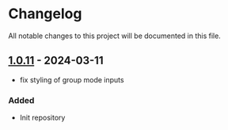 # Changelog

All notable changes to this project will be documented in this file.

## [1.0.11](https://github.com/gramblicka/demo-vue3-one-time-password/releases/tag/1.0.11) - 2024-03-11

- fix styling of group mode inputs

### Added

- Init repository
